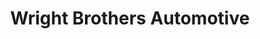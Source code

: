 ---
title: "Wright Brothers Automotive"
url: /aransas-pass/wright-brothers-automotive/
shop: car repair
---